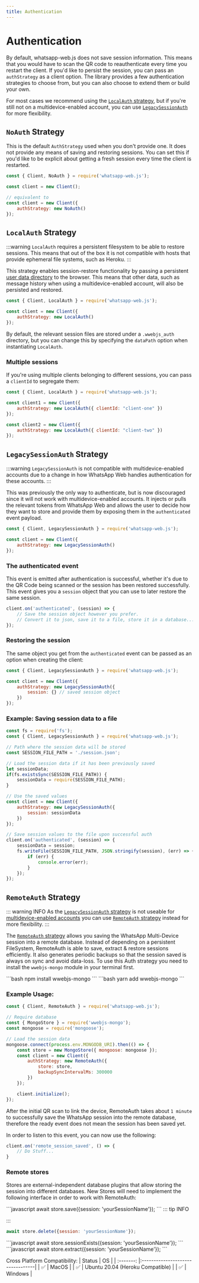 ```yaml
---
title: Authentication
---
```


# Authentication

By default, whatsapp-web.js does not save session information. This means that you would have to scan the QR code to reauthenticate every time you restart the client. If you'd like to persist the session, you can pass an `authStrategy` as a client option. The library provides a few authentication strategies to choose from, but you can also choose to extend them or build your own.

For most cases we recommend using the [`LocalAuth` strategy](#localauth-strategy), but if you're still not on a multidevice-enabled account, you can use [`LegacySessionAuth`](#legacysessionauth-strategy) for more flexibility.

## `NoAuth` Strategy

This is the default `AuthStrategy` used when you don't provide one. It does not provide any means of saving and restoring sessions. You can set this if you'd like to be explicit about getting a fresh session every time the client is restarted. 

```js
const { Client, NoAuth } = require('whatsapp-web.js');

const client = new Client();

// equivalent to
const client = new Client({
    authStrategy: new NoAuth()
});
```

## `LocalAuth` Strategy

:::warning
`LocalAuth` requires a persistent filesystem to be able to restore sessions. This means that out of the box it is not compatible with hosts that provide ephemeral file systems, such as Heroku.
:::

This strategy enables session-restore functionality by passing a persistent [user data directory](https://chromium.googlesource.com/chromium/src/+/master/docs/user_data_dir.md) to the browser. This means that other data, such as message history when using a multidevice-enabled account, will also be persisted and restored. 

```js
const { Client, LocalAuth } = require('whatsapp-web.js');

const client = new Client({
    authStrategy: new LocalAuth()
});
```

By default, the relevant session files are stored under a `.wwebjs_auth` directory, but you can change this by specifying the `dataPath` option when instantiating `LocalAuth`.

### Multiple sessions
If you're using multiple clients belonging to different sessions, you can pass a `clientId` to segregate them:

```js
const { Client, LocalAuth } = require('whatsapp-web.js');

const client1 = new Client({
    authStrategy: new LocalAuth({ clientId: "client-one" })
});

const client2 = new Client({
    authStrategy: new LocalAuth({ clientId: "client-two" })
});
```

## `LegacySessionAuth` Strategy

:::warning
`LegacySessionAuth` is not compatible with multidevice-enabled accounts due to a change in how WhatsApp Web handles authentication for these accounts.
:::

This was previously the only way to authenticate, but is now discouraged since it will not work with multidevice-enabled accounts. It injects or pulls the relevant tokens from WhatsApp Web and allows the user to decide how they want to store and provide them by exposing them in the `authenticated` event payload.

```js
const { Client, LegacySessionAuth } = require('whatsapp-web.js');

const client = new Client({
    authStrategy: new LegacySessionAuth()
});
```

### The authenticated event

This event is emitted after authentication is successful, whether it's due to the QR Code being scanned or the session has been restored successfully. This event gives you a `session` object that you can use to later restore the same session.

```javascript
client.on('authenticated', (session) => {    
    // Save the session object however you prefer.
    // Convert it to json, save it to a file, store it in a database...
});
```

### Restoring the session

The same object you get from the `authenticated` event can be passed as an option when creating the client:

```javascript
const { Client, LegacySessionAuth } = require('whatsapp-web.js');

const client = new Client({
    authStrategy: new LegacySessionAuth({
        session: {} // saved session object
    })
});
```

### Example: Saving session data to a file

```javascript
const fs = require('fs');
const { Client, LegacySessionAuth } = require('whatsapp-web.js');

// Path where the session data will be stored
const SESSION_FILE_PATH = './session.json';

// Load the session data if it has been previously saved
let sessionData;
if(fs.existsSync(SESSION_FILE_PATH)) {
    sessionData = require(SESSION_FILE_PATH);
}

// Use the saved values
const client = new Client({
    authStrategy: new LegacySessionAuth({
        session: sessionData
    })
});

// Save session values to the file upon successful auth
client.on('authenticated', (session) => {
    sessionData = session;
    fs.writeFile(SESSION_FILE_PATH, JSON.stringify(session), (err) => {
        if (err) {
            console.error(err);
        }
    });
});
```

## `RemoteAuth` Strategy

::: warning INFO
As the [`LegacySessionAuth` strategy]() is not useable for [multidevice-enabled accounts]()  you can use [`RemoteAuth` strategy]() instead for more flexibility. 
::: 

The [`RemoteAuth` strategy]() allows you saving the WhatsApp Multi-Device session into a remote database. Instead of depending on a persistent FileSystem, RemoteAuth is able to save, extract & restore sessions efficiently. It also generates periodic backups so that the session saved is always on sync and avoid data-loss. To use this Auth strategy you need to install the `wwebjs-mongo` module in your terminal first.

<code-group>
<code-block title="npm" active>
```bash
npm install wwebjs-mongo
```
</code-block>

<code-block title="yarn">
```bash
yarn add wwebjs-mongo
```
</code-block>
</code-group>

### Example Usage:

```javascript
const { Client, RemoteAuth } = require('whatsapp-web.js');

// Require database
const { MongoStore } = require('wwebjs-mongo');
const mongoose = require('mongoose');

// Load the session data
mongoose.connect(process.env.MONGODB_URI).then(() => {
    const store = new MongoStore({ mongoose: mongoose });
    const client = new Client({
        authStrategy: new RemoteAuth({
            store: store,
            backupSyncIntervalMs: 300000
        })
    });

    client.initialize();
});
```
After the initial QR scan to link the device, RemoteAuth takes about `1 minute` to successfully save the WhatsApp session into the remote database, therefore the ready event does not mean the session has been saved yet.

In order to listen to this event, you can now use the following:

```javascript
client.on('remote_session_saved', () => {
    // Do Stuff...
}
```

### Remote stores
Stores are external-independent database plugins that allow storing the session into different databases. New Stores will need to implement the following interface in order to work with RemoteAuth:

<code-block title="save" active>
```javascript
await store.save({session: 'yourSessionName'});
```
</code-block>

<code-block title="delete">
::: tip INFO

:::
```js
await store.delete({session: 'yourSessionName'});
```
</code-block>

<code-group>
<code-block title="sessionExists">
```javascript
await store.sessionExists({session: 'yourSessionName'});
```
</code-block>

<code-block title="extract">
```javascript
await store.extract({session: 'yourSessionName'});
```
</code-block>

</code-group>

Cross Platform Compatibility:
| Status    | OS                               |
| :-------: |:---------------------------------|
| ✅        | MacOS                            |
| ✅        | Ubuntu 20.04 (Heroku Compatible) |
| ✅        | Windows                          |
